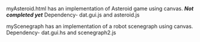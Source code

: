 myAsteroid.html has an implementation of Asteroid game using canvas.
***Not completed yet***
Dependency- dat.gui.js and asteroid.js

myScenegraph has an implementation of a robot scenegraph using canvas.
Dependency- dat.gui.hs and scenegraph2.js
